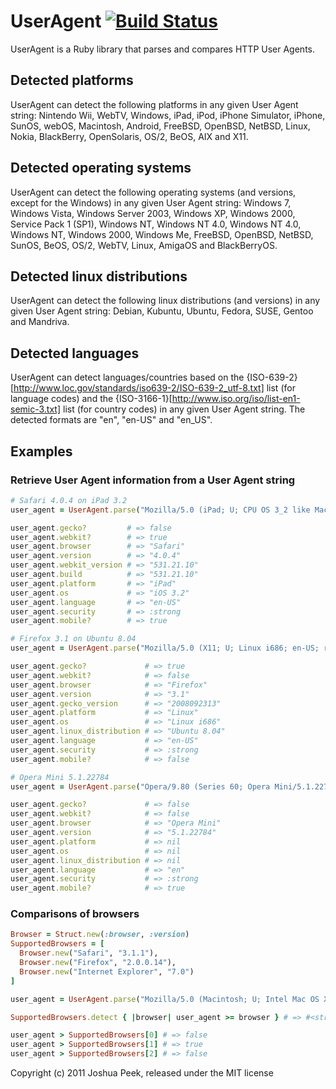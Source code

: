 # UserAgent [![Build Status](https://secure.travis-ci.org/Jilion/useragent.png)](http://travis-ci.org/Jilion/useragent)

UserAgent is a Ruby library that parses and compares HTTP User Agents.

## Detected platforms

UserAgent can detect the following platforms in any given User Agent string:
  Nintendo Wii, WebTV, Windows, iPad, iPod, iPhone Simulator, iPhone, SunOS, webOS, Macintosh, Android, FreeBSD, OpenBSD, NetBSD, Linux, Nokia, BlackBerry, OpenSolaris, OS/2, BeOS, AIX and X11.

## Detected operating systems

UserAgent can detect the following operating systems (and versions, except for the Windows) in any given User Agent string:
  Windows 7, Windows Vista, Windows Server 2003, Windows XP, Windows 2000, Service Pack 1 (SP1), Windows NT, Windows NT 4.0, Windows NT 4.0, Windows NT, Windows 2000, Windows Me, FreeBSD, OpenBSD, NetBSD, SunOS, BeOS, OS/2, WebTV, Linux, AmigaOS and BlackBerryOS.

## Detected linux distributions

UserAgent can detect the following linux distributions (and versions) in any given User Agent string:
  Debian, Kubuntu, Ubuntu, Fedora, SUSE, Gentoo and Mandriva.

## Detected languages

UserAgent can detect languages/countries based on the {ISO-639-2}[http://www.loc.gov/standards/iso639-2/ISO-639-2_utf-8.txt] list (for language codes) and the {ISO-3166-1}[http://www.iso.org/iso/list-en1-semic-3.txt] list (for country codes) in any given User Agent string. The detected formats are "en", "en-US" and "en_US".


## Examples

### Retrieve User Agent information from a User Agent string

```ruby
# Safari 4.0.4 on iPad 3.2
user_agent = UserAgent.parse("Mozilla/5.0 (iPad; U; CPU OS 3_2 like Mac OS X; en-us) AppleWebKit/531.21.10 (KHTML, like Gecko) Version/4.0.4 Mobile/7B367 Safari/531.21.10")

user_agent.gecko?         # => false
user_agent.webkit?        # => true
user_agent.browser        # => "Safari"
user_agent.version        # => "4.0.4"
user_agent.webkit_version # => "531.21.10"
user_agent.build          # => "531.21.10"
user_agent.platform       # => "iPad"
user_agent.os             # => "iOS 3.2"
user_agent.language       # => "en-US"
user_agent.security       # => :strong
user_agent.mobile?        # => true

# Firefox 3.1 on Ubuntu 8.04
user_agent = UserAgent.parse("Mozilla/5.0 (X11; U; Linux i686; en-US; rv:1.9.0.2) Gecko/2008092313 Ubuntu/8.04 (hardy) Firefox/3.1")

user_agent.gecko?             # => true
user_agent.webkit?            # => false
user_agent.browser            # => "Firefox"
user_agent.version            # => "3.1"
user_agent.gecko_version      # => "2008092313"
user_agent.platform           # => "Linux"
user_agent.os                 # => "Linux i686"
user_agent.linux_distribution # => "Ubuntu 8.04"
user_agent.language           # => "en-US"
user_agent.security           # => :strong
user_agent.mobile?            # => false

# Opera Mini 5.1.22784
user_agent = UserAgent.parse("Opera/9.80 (Series 60; Opera Mini/5.1.22784/22.394; U; en) Presto/2.5.25 Version/10.54")

user_agent.gecko?             # => false
user_agent.webkit?            # => false
user_agent.browser            # => "Opera Mini"
user_agent.version            # => "5.1.22784"
user_agent.platform           # => nil
user_agent.os                 # => nil
user_agent.linux_distribution # => nil
user_agent.language           # => "en"
user_agent.security           # => :strong
user_agent.mobile?            # => true
```

### Comparisons of browsers

```ruby
Browser = Struct.new(:browser, :version)
SupportedBrowsers = [
  Browser.new("Safari", "3.1.1"),
  Browser.new("Firefox", "2.0.0.14"),
  Browser.new("Internet Explorer", "7.0")
]

user_agent = UserAgent.parse("Mozilla/5.0 (Macintosh; U; Intel Mac OS X 10.6; en-US; rv:1.9.2.13) Gecko/20101203 Firefox/3.6.13")

SupportedBrowsers.detect { |browser| user_agent >= browser } # => #<struct Browser browser="Firefox", version="2.0.0.14">

user_agent > SupportedBrowsers[0] # => false
user_agent > SupportedBrowsers[1] # => true
user_agent > SupportedBrowsers[2] # => false
```

Copyright (c) 2011 Joshua Peek, released under the MIT license
